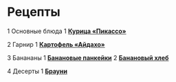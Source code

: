 # Рецепты

1 Основные блюда
	1 [**Курица «Пикассо»**](picaso.md)

2 Гарнир
	1 [**Картофель «Айдахо»**](idaho.md)

3 Банананы
	1 [**Банановые панкейки**](banana_pancake.md)
	2 [**Банановый хлеб**](babana_bread.md)

4 Десерты
	1 [**Брауни**](brownie.md)
